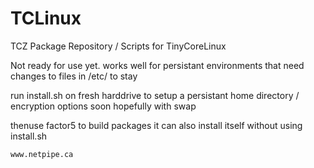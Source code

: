 # TCLinux
TCZ Package Repository / Scripts for TinyCoreLinux

Not ready for use yet.
works well for persistant environments that need changes to files in /etc/ to stay

run install.sh on fresh harddrive to setup a persistant home directory / encryption options soon hopefully with swap
	
thenuse factor5 to build packages it can also install itself without using install.sh

	www.netpipe.ca
